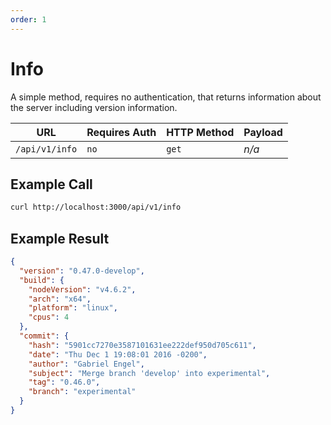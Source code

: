```yaml
---
order: 1
---
```


# Info
A simple method, requires no authentication, that returns information about the server including version information.

| URL | Requires Auth | HTTP Method | Payload |
| --- | --- | --- | --- |
| `/api/v1/info` | `no` | `get` | _n/a_ | 

## Example Call
```bash
curl http://localhost:3000/api/v1/info
```

## Example Result
```json
{
  "version": "0.47.0-develop",
  "build": {
    "nodeVersion": "v4.6.2",
    "arch": "x64",
    "platform": "linux",
    "cpus": 4
  },
  "commit": {
    "hash": "5901cc7270e3587101631ee222def950d705c611",
    "date": "Thu Dec 1 19:08:01 2016 -0200",
    "author": "Gabriel Engel",
    "subject": "Merge branch 'develop' into experimental",
    "tag": "0.46.0",
    "branch": "experimental"
  }
}
```